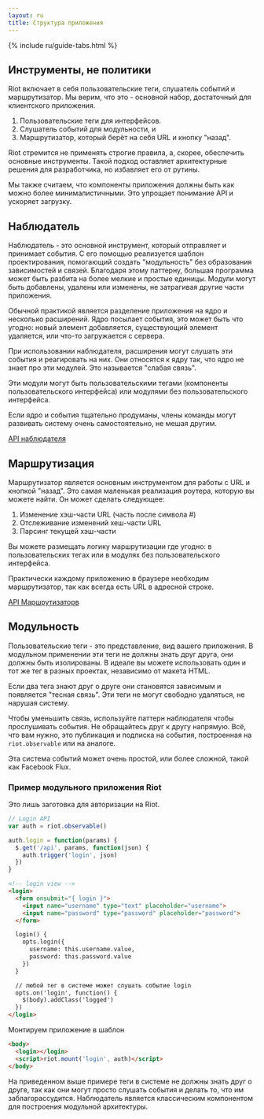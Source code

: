 ```yaml
---
layout: ru
title: Структура приложения
---
```


{% include ru/guide-tabs.html %}

## Инструменты, не политики

Riot включает в себя пользовательские теги, слушатель событий и маршрутизатор. Мы верим, что это - основной набор, достаточный для клиентского приложения.

1. Пользовательские теги для интерфейсов.
2. Слушатель событий для модульности, и
3. Маршрутизатор, который берёт на себя URL и кнопку "назад".


Riot стремится  не применять строгие правила, а, скорее, обеспечить основные инструменты. Такой подход оставляет архитектурные решения для разработчика, но избавляет его от рутины.

Мы также считаем, что компоненты приложения должны быть как можно более минималистичными. Это упрощает понимание API и ускоряет загрузку.

## Наблюдатель

Наблюдатель - это основной инструмент, который отправляет и принимает события. С его помощью реализуется шаблон проектирования, помогающий создать "модульность" без образования зависимостей и связей. Благодаря этому паттерну, большая программа может быть разбита на более мелкие и простые единицы. Модули могут быть добавлены, удалены или изменены, не затрагивая другие части приложения.

Обычной практикой является разделение приложения на ядро и несколько расширений. Ядро посылает события, это может быть что угодно: новый элемент добавляется, существующий элемент удаляется, или что-то загружается с сервера.

При использовании наблюдателя, расширения могут слушать эти события и реагировать на них. Они относятся к ядру так, что ядро не знает про эти модулей. Это называется "слабая связь".

Эти модули могут быть пользовательскими тегами (компоненты пользовательского интерфейса) или модулями без пользовательского интерфейса.

Если ядро и события тщательно продуманы, члены команды могут развивать систему очень самостоятельно, не мешая другим.

[API наблюдателя](/ru/api/observable/)

## Маршрутизация

Маршрутизатор является основным инструментом для работы с URL и кнопкой "назад". Это самая маленькая реализация роутера, которую вы можете найти. Он может сделать следующее:

1. Изменение хэш-части URL (часть после символа #)
2. Отслеживание изменений хеш-части URL
3. Парсинг текущей хэш-части

Вы можете размещать логику маршрутизации где угодно: в пользовательских тегах или в модулях без пользовательского интерфейса.

Практически каждому приложению в браузере необходим маршрутизатор, так как всегда есть URL в адресной строке.


[API Маршрутизаторв](/ru/api/route/)

## <a name="modularity"></a> Модульность

Пользовательские теги - это представление, вид вашего приложения. В модульном применении эти теги не должны знать друг друга, они должны быть изолированы. В идеале вы можете использовать один и тот же тег в разных проектах, независимо от макета HTML.

Если два тега знают друг о друге они становятся зависимым и появляется "тесная связь". Эти теги не могут свободно удаляться, не нарушая систему.

Чтобы уменьшить связь, используйте паттерн наблюдателя чтобы прослушивать события. Не обращайтесь друг к другу напрямую. Всё, что вам нужно, это публикация и подписка на события, построенная на `riot.observable` или на аналоге.

Эта система событий может очень простой, или более сложной, такой как Facebook Flux.

### Пример модульного приложения Riot

Это лишь заготовка для авторизации на Riot.

```js
// Login API
var auth = riot.observable()

auth.login = function(params) {
  $.get('/api', params, function(json) {
    auth.trigger('login', json)
  })
}
```
```html
<!-- login view -->
<login>
  <form onsubmit="{ login }">
    <input name="username" type="text" placeholder="username">
    <input name="password" type="password" placeholder="password">
  </form>

  login() {
    opts.login({
      username: this.username.value,
      password: this.password.value
    })
  }

  // любой тег в системе может слушать событие login
  opts.on('login', function() {
    $(body).addClass('logged')
  })
</login>
```

Монтируем приложение в шаблон

```html
<body>
  <login></login>
  <script>riot.mount('login', auth)</script>
</body>
```

На приведенном выше примере теги в системе не должны знать друг о друге, так как они могут просто слушать события и делать то, что им заблагорассудится. Наблюдатель является классическим компонентом для построения модульной архитектуры.
